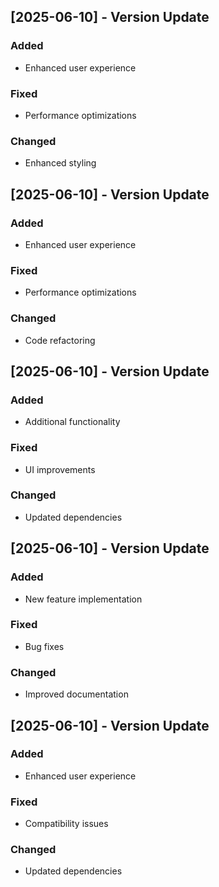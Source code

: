
## [2025-06-10] - Version Update

### Added
- Enhanced user experience

### Fixed
- Performance optimizations

### Changed
- Enhanced styling

## [2025-06-10] - Version Update

### Added
- Enhanced user experience

### Fixed
- Performance optimizations

### Changed
- Code refactoring

## [2025-06-10] - Version Update

### Added
- Additional functionality

### Fixed
- UI improvements

### Changed
- Updated dependencies

## [2025-06-10] - Version Update

### Added
- New feature implementation

### Fixed
- Bug fixes

### Changed
- Improved documentation

## [2025-06-10] - Version Update

### Added
- Enhanced user experience

### Fixed
- Compatibility issues

### Changed
- Updated dependencies
